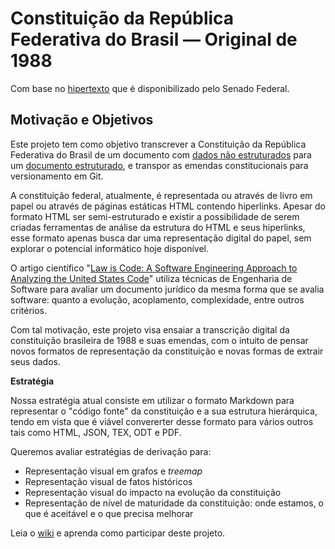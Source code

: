 # Constituição da República Federativa do Brasil — Original de 1988

Com base no [hipertexto](http://www.senado.gov.br/legislacao/const/con1988/CON1988_05.10.1988/index.shtm) que é disponibilizado pelo Senado Federal.

## Motivação e Objetivos

Este projeto tem como objetivo transcrever a Constituição da República Federativa do Brasil de um documento com [dados não estruturados](http://en.wikipedia.org/wiki/Unstructured_data) para um [documento estruturado](http://en.wikipedia.org/wiki/Structured_document), e transpor as emendas constitucionais para versionamento em Git.

A constituição federal, atualmente, é representada ou através de livro em papel ou através de páginas estáticas HTML contendo hiperlinks. Apesar do formato HTML ser semi-estruturado e existir a possibilidade de serem criadas ferramentas de análise da estrutura do HTML e seus hiperlinks, esse formato apenas busca dar uma representação digital do papel, sem explorar o potencial informático hoje disponível.

O artigo científico "[Law is Code: A Software Engineering Approach to Analyzing the United States Code](http://papers.ssrn.com/sol3/papers.cfm?abstract_id=2511947)" utiliza técnicas de Engenharia de Software para avaliar um documento jurídico da mesma forma que se avalia software: quanto a evolução, acoplamento, complexidade, entre outros critérios.

Com tal motivação, este projeto visa ensaiar a transcrição digital da constituição brasileira de 1988 e suas emendas, com o intuito de pensar novos formatos de representação da constituição e novas formas de extrair seus dados.

**Estratégia**

Nossa estratégia atual consiste em utilizar o formato Markdown para representar o "código fonte" da constituição e a sua estrutura hierárquica, tendo em vista que é viável convererter desse formato para vários outros tais como HTML, JSON, TEX, ODT e PDF.

Queremos avaliar estratégias de derivação para:
- Representação visual em grafos e _treemap_
- Representação visual de fatos históricos
- Representação visual do impacto na evolução da constituição
- Representação de nível de maturidade da constituição: onde estamos, o que é aceitável e o que precisa melhorar

Leia o [wiki](../../wiki) e aprenda como participar deste projeto.
